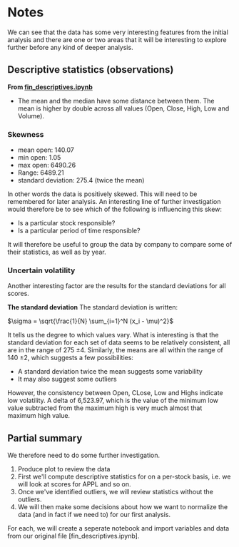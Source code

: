 # Notes
We can see that the data has some very interesting features from the initial analysis and there are one or two areas that it will be interesting to explore further before any kind of deeper analysis.

## Descriptive statistics (observations)

**From [fin_descriptives.ipynb](high_level_descriptives)** 
- The mean and the median have some distance between them. The mean is higher by double across all values (Open, Close, High, Low and Volume).

### Skewness
- mean open: 140.07
- min open: 1.05
- max open: 6490.26
- Range: 6489.21
- standard deviation: 275.4 (twice the mean)
 
In other words the data is positively skewed. This will need to be remembered for later analysis. An interesting line of further investigation would therefore be to see which of the following is influencing this skew:

- Is a particular stock responsible?
- Is a particular period of time responsible?

It will therefore be useful to group the data by company to compare some of their statistics, as well as by year. 

### Uncertain volatility
Another interesting factor are the results for the standard deviations for all scores. 

**The standard deviation**
The standard deviation is written:

$\sigma = \sqrt{\frac{1}{N} \sum_{i=1}^N (x_i - \mu)^2}$

It tells us the degree to which values vary. What is interesting is that the standard deviation for each set of data seems to be relatively consistent, all are in the range of 275 $\pm 4$. Similarly, the means are all within the range of 140 $\pm 2$, which suggests a few possibilities:

- A standard deviation twice the mean suggests some variability
- It may also suggest some outliers

However, the consistency between Open, CLose, Low and Highs indicate low volatility. A delta of 6,523.97, which is the value of the minimum low value subtracted from the maximum high is very much almost that maximum high value. 

## Partial summary

We therefore need to do some further investigation. 

1. Produce plot to review the data
2. First we'll compute descriptive statistics for on a per-stock basis, i.e. we will look at scores for APPL and so on.
2. Once we've identified outliers, we will review statistics without the outliers.
3. We will then make some decisions about how we want to normalize the data (and in fact if we need to) for our first analysis.

For each, we will create a seperate notebook and import variables and data from our original file [fin_descriptives.ipynb].